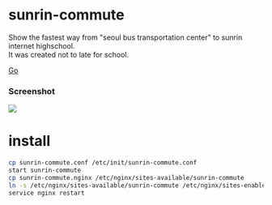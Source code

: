 # sunrin-commute

Show the fastest way from "seoul bus transportation center" to sunrin internet highschool.  
It was created not to late for school.  

[Go](https://sunrin.junoim.kr/)

### Screenshot

![](http://i.imgur.com/CZC2rNV.jpg)

# install

```sh
cp sunrin-commute.conf /etc/init/sunrin-commute.conf
start sunrin-commute
cp sunrin-commute.nginx /etc/nginx/sites-available/sunrin-commute
ln -s /etc/nginx/sites-available/sunrin-commute /etc/nginx/sites-enabled/
service nginx restart
```

